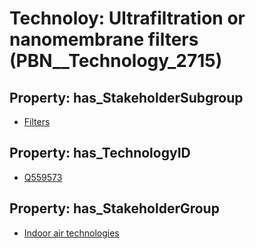 # Technoloy: __Ultrafiltration or nanomembrane filters__ (PBN__Technology_2715)

## Property: has_StakeholderSubgroup

* [Filters](PBN__TechSubgroup_96)

## Property: has_TechnologyID

* [Q559573](Q559573)

## Property: has_StakeholderGroup

* [Indoor air technologies](PBN__TechGroup_13)

